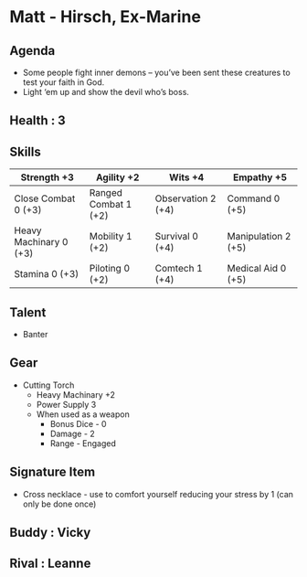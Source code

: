 # Matt - Hirsch, Ex-Marine

## Agenda
- Some people fight inner demons – you’ve been sent these creatures to test your faith in God.
- Light ‘em up and show the devil who’s boss.

## Health : 3

## Skills

| Strength +3 | Agility +2 | Wits +4 | Empathy +5 |
|-|-|-|-|
| Close Combat 0 (+3) | Ranged Combat 1 (+2) | Observation 2 (+4) | Command 0 (+5) |
| Heavy Machinary 0 (+3) | Mobility 1 (+2) | Survival 0 (+4) | Manipulation 2 (+5) |
| Stamina 0 (+3) | Piloting 0 (+2) | Comtech 1 (+4) | Medical Aid 0 (+5) |

## Talent
- Banter

## Gear
- Cutting Torch 
    - Heavy Machinary +2
    - Power Supply 3
    - When used as a weapon
        - Bonus Dice - 0
        - Damage - 2
        - Range - Engaged

## Signature Item
- Cross necklace - use to comfort yourself reducing your stress by 1 (can only be done once)

## Buddy : Vicky
## Rival : Leanne
